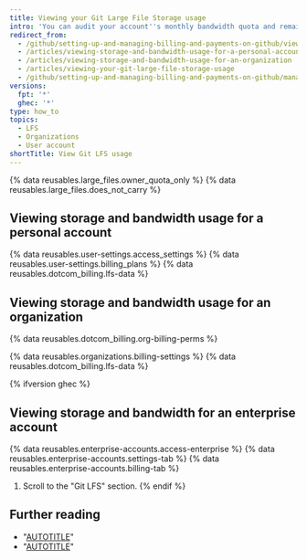 ```yaml
---
title: Viewing your Git Large File Storage usage
intro: 'You can audit your account''s monthly bandwidth quota and remaining storage for {% data variables.large_files.product_name_short %}.'
redirect_from:
  - /github/setting-up-and-managing-billing-and-payments-on-github/viewing-your-git-large-file-storage-usage
  - /articles/viewing-storage-and-bandwidth-usage-for-a-personal-account
  - /articles/viewing-storage-and-bandwidth-usage-for-an-organization
  - /articles/viewing-your-git-large-file-storage-usage
  - /github/setting-up-and-managing-billing-and-payments-on-github/managing-billing-for-git-large-file-storage/viewing-your-git-large-file-storage-usage
versions:
  fpt: '*'
  ghec: '*'
type: how_to
topics:
  - LFS
  - Organizations
  - User account
shortTitle: View Git LFS usage
---
```

{% data reusables.large_files.owner_quota_only %} {% data reusables.large_files.does_not_carry %}

## Viewing storage and bandwidth usage for a personal account

{% data reusables.user-settings.access_settings %}
{% data reusables.user-settings.billing_plans %}
{% data reusables.dotcom_billing.lfs-data %}

## Viewing storage and bandwidth usage for an organization

{% data reusables.dotcom_billing.org-billing-perms %}

{% data reusables.organizations.billing-settings %}
{% data reusables.dotcom_billing.lfs-data %}

{% ifversion ghec %}

## Viewing storage and bandwidth for an enterprise account

{% data reusables.enterprise-accounts.access-enterprise %}
{% data reusables.enterprise-accounts.settings-tab %}
{% data reusables.enterprise-accounts.billing-tab %}
1. Scroll to the "Git LFS" section.
{% endif %}

## Further reading

- "[AUTOTITLE](/repositories/working-with-files/managing-large-files/about-storage-and-bandwidth-usage)"
- "[AUTOTITLE](/billing/managing-billing-for-git-large-file-storage/upgrading-git-large-file-storage)"
